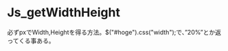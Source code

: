 Js_getWidthHeight
=================

必ずpxでWidth,Heightを得る方法。$("#hoge").css("width");で、”20%”とか返ってくる事ある。